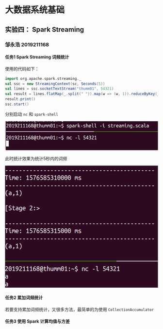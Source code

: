 # 大数据系统基础

## 实验四： Spark Streaming

### 邹永浩 2019211168

#### 任务1 Spark Streaming 词频统计

使用的代码如下：
```scala
import org.apache.spark.streaming._
val ssc = new StreamingContext(sc, Seconds(5))
val lines = ssc.socketTextStream("thumm01", 54321)
val result = lines.flatMap(_.split(" ")).map(w => (w, 1)).reduceByKey(_ + _)
result.print()
ssc.start()
```

分别启动 `nc` 和 `spark-shell`

![](1.png)

此时统计效果为统计5秒内的词频

![](2.png)

#### 任务2 累加词频统计

若要支持累加词频统计，又很多方法，最简单的为使用 `CollectionAccumulator`



#### 任务3 使用 Spark 计算均值与方差